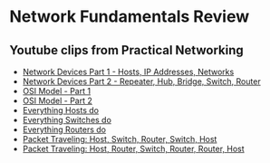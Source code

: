 # Network Fundamentals Review

## Youtube clips from Practical Networking

- [Network Devices Part 1 - Hosts, IP Addresses, Networks](https://www.youtube.com/watch?v=bj-Yfakjllc&list=RDCMUCKmU-GKiukM8LYjkJFb8oBQ&index=5)
- [Network Devices Part 2 - Repeater, Hub, Bridge, Switch, Router](https://www.youtube.com/watch?v=H7-NR3Q3BeI&list=RDCMUCKmU-GKiukM8LYjkJFb8oBQ&index=7)
- [OSI Model - Part 1](https://www.youtube.com/watch?v=LkolbURrtTs&list=RDCMUCKmU-GKiukM8LYjkJFb8oBQ&index=4)
- [OSI Model - Part 2](https://www.youtube.com/watch?v=0aGqGKrRE0g&list=RDCMUCKmU-GKiukM8LYjkJFb8oBQ&index=8)
- [Everything Hosts do]()
- [Everything Switches do]()
- [Everything Routers do]()
- [Packet Traveling: Host, Switch, Router, Switch, Host]()
- [Packet Traveling: Host, Router, Switch, Router, Router, Host]()